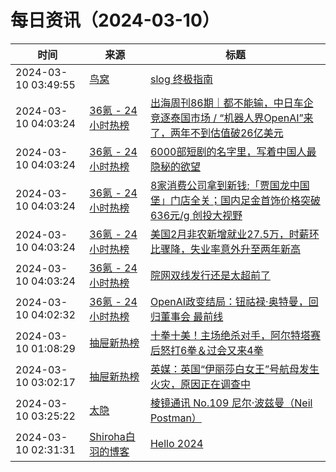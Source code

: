﻿# 每日资讯（2024-03-10）

|时间|来源|标题|
|---|---|---|
|2024-03-10 03:49:55|[鸟窝](https://colobu.com/atom.xml)|[slog 终极指南](https://colobu.com/2024/03/10/slog-the-ultimate-guide/)|
|2024-03-10 04:03:24|[36氪 - 24小时热榜](https://rss.mifaw.com/articles/5c8bb11a3c41f61efd36683e/5c91d2e23882afa09dff4901)|[出海周刊86期｜都不能输，中日车企竞逐泰国市场 / “机器人界OpenAI”来了，两年不到估值破26亿美元](https://36kr.com/p/2680976253157513)|
|2024-03-10 04:03:24|[36氪 - 24小时热榜](https://rss.mifaw.com/articles/5c8bb11a3c41f61efd36683e/5c91d2e23882afa09dff4901)|[6000部短剧的名字里，写着中国人最隐秘的欲望](https://36kr.com/p/2681551506112648)|
|2024-03-10 04:03:24|[36氪 - 24小时热榜](https://rss.mifaw.com/articles/5c8bb11a3c41f61efd36683e/5c91d2e23882afa09dff4901)|[8家消费公司拿到新钱;「贾国龙中国堡」门店全关；国内足金首饰价格突破636元/g 创投大视野](https://36kr.com/p/2679554164849667)|
|2024-03-10 04:03:24|[36氪 - 24小时热榜](https://rss.mifaw.com/articles/5c8bb11a3c41f61efd36683e/5c91d2e23882afa09dff4901)|[美国2月非农新增就业27.5万，时薪环比骤降，失业率意外升至两年新高](https://36kr.com/p/2681671762755713)|
|2024-03-10 04:03:24|[36氪 - 24小时热榜](https://rss.mifaw.com/articles/5c8bb11a3c41f61efd36683e/5c91d2e23882afa09dff4901)|[院网双线发行还是太超前了](https://36kr.com/p/2680916955316354)|
|2024-03-10 04:02:32|[36氪 - 24小时热榜](https://rss.mifaw.com/articles/5c8bb11a3c41f61efd36683e/5c91d2e23882afa09dff4901)|[OpenAI政变结局：钮祜禄·奥特曼，回归董事会 最前线](https://36kr.com/p/2681797793364993)|
|2024-03-10 01:08:29|[抽屉新热榜](http://dig.chouti.com/feed.xml)|[十拳十美！主场绝杀对手，阿尔特塔赛后怒打6拳＆过会又来4拳](https://dig.chouti.com/link/41767190)|
|2024-03-10 03:02:17|[抽屉新热榜](http://dig.chouti.com/feed.xml)|[英媒：英国“伊丽莎白女王”号航母发生火灾，原因正在调查中](https://dig.chouti.com/link/41767969)|
|2024-03-10 03:25:22|[太隐](https://wangyurui.com/feed.xml)|[棱镜通讯 No.109 尼尔·波兹曼（Neil Postman）](https://wangyurui.com/posts/leng-jing-tong-xun-no-109-ni-er-bo-zi-man-neil-p-2448072d)|
|2024-03-10 02:31:31|[Shiroha白羽的博客](https://hukeqing.github.io/rss.xml)|[Hello 2024](https://blog.mauve.icu/2024/03/10/acm/codeforces/Hello2024/)|
